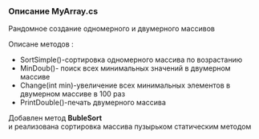 ### Описание MyArray.cs
Рандомное создание одномерного и двумерного массивов  
  
Описане методов :  
* SortSimple()-сортировка одномерного массива по возрастанию  
* MinDoub()- поиск всех минимальных значений в двумерном массиве  
* Change(int min)-увеличение всех минимальных элементов в двумерном массиве в 100 раз  
* PrintDouble()-печать двумерного массива

Добавлен метод **BubleSort**  
и реализована сортировка массива пузырьком статическим методом

